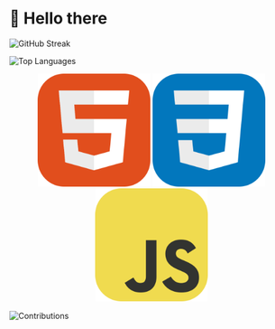 <h1>🤟 Hello there</h1>

![GitHub Streak](https://streak-stats.demolab.com/?user=SayHelloLexa) 

![Top Languages](https://github-readme-stats-gamma-woad-31.vercel.app/api/top-langs/?username=SayHelloLexa&layout=compact)

<p align="center">
  <img src="https://github.com/tandpfun/skill-icons/blob/main/icons/HTML.svg" alt="HTML" width="200px">
  <img src="https://github.com/tandpfun/skill-icons/blob/main/icons/CSS.svg" alt="CSS" width="200px">
  <img src="https://github.com/tandpfun/skill-icons/blob/main/icons/JavaScript.svg" alt="JS" width="200px">
</p>

![Contributions](https://ssr-contributions-svg.vercel.app/_/SayHelloLexa?chart=3dbar&gap=0.6&scale=2&gradient=true&flatten=1&animation=wave&animation_duration=3&animation_delay=0.03&animation_amplitude=24&animation_frequency=0.1&animation_wave_center=19_3&format=svg&weeks=40)
